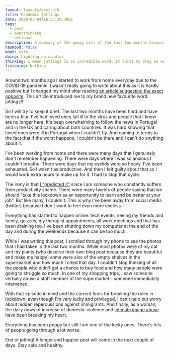 ```yaml
---
layout: layouts/post.njk
title: Pandemic jottings
date: 2020-05-04T16:55:30.386Z
tags:
  - post
  - overthinking
  - personal
description: A summary of the poopy bits of the last two months because of the pandemic.
hasMood: false
mood: Calm
doing: Lighting up candles
thinking: I mean jottings is an incredible word. It suits my blog so well.
listening: Nothing
---
```

Around two months ago I started to work from home everyday due to the COVID-19 pandemic. I wasn't really going to write about this as it is hardly positive but I changed my mind after reading [an article suggesting the exact opposite](https://www.nytimes.com/2020/04/13/smarter-living/why-you-should-start-a-coronavirus-diary.html). This article introduced me to my brand new favourite word: jottings!!

So I will try to keep it brief. The last two months have been hard and have been a blur. I've had loved ones fall ill to the virus and people that I knew are no longer here. It's been overwhelming to follow the news in Portugal and in the UK and caring about both countries. It was hard knowing that loved ones were ill in Portugal when I couldn't fly. And coming to terms to the fact that if the worst happens, I couldn't be there and I can't do anything about it. 

I've been working from home and there were many days that I genuinely don't remember happening. There were days where I was so anxious I couldn't breathe. There were days that my eyelids were so heavy. I've been exhausted. So I wasn't as productive. And then I felt guilty about that so I would work extra hours to make up for it. I had to stop that cycle.

The irony is that [I "predicted it"](https://twitter.com/ohhelloana/status/1239329370856214528) since I am someone who constantly suffers from productivity shame. There were many tweets of people saying that we should "take this lockdown as an opportunity to learn and be better at your job". But like many, I couldn't. This is why I've been away from social media (twitter) because I don't want to feel even more useless.

Everything has started to happen online: tech events, seeing my friends and family, quizzes, my therapist appointments, all work meetings and that has been draining too. I've been shutting down my computer at the end of the day and during the weekends because it can be too much.

While I was writing this post, I scrolled through my phone to see the photos that I had taken in the last two months. While most photos were of my cat and my plants (who deserve their own blog post because they are beautiful and make me happy) some were also of the empty shelves in the supermarket and how much I cried that day. I couldn't stop thinking of all the people who didn't get a chance to buy food and how many people were going to struggle so much. In one of my shopping trips, I saw someone verbally abuse a staff member of the supermarket - someone immediately intervened.  

With that episode in mind and the current fines for breaking the rules in lockdown, even though I'm very lucky and privileged, I can't help but worry about hidden repercussions against immigrants. And finally, as a woman, the daily news of increase of domestic violence and [intimate image abuse](https://www.bbc.co.uk/news/stories-52413994) have been breaking my heart. 

Everything has been poopy but still I am one of the lucky ones. There's lots of people going through a lot worse.

End of jotting! A longer and happier post will come in the next couple of days. Stay safe and healthy.